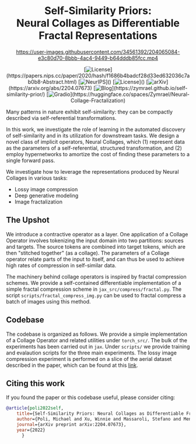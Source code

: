
<h1 align='center'>Self-Similarity Priors: <br> Neural Collages as Differentiable  Fractal Representations
</h1>

<div align="center">

https://user-images.githubusercontent.com/34561392/204065084-e3c80d70-8bbb-4ac4-9449-b64dddb85fcc.mp4


[![License](https://img.shields.io/badge/License-MIT-black.svg?)](https://papers.nips.cc/paper/2020/hash/f1686b4badcf28d33ed632036c7ab0b8-Abstract.html)
[![NeurIPS](https://img.shields.io/badge/NeurIPS-2022-red.svg?)]()
[![License](https://img.shields.io/badge/License-MIT-black.svg?)]()
[![arXiv](https://img.shields.io/badge/arXiv-2204.07673-purple.svg?)](https://arxiv.org/abs/2204.07673)
[![Blog](https://img.shields.io/badge/Blog-blue.svg?)](https://zymrael.github.io/self-similarity-prior/)
[![Gradio](https://img.shields.io/badge/Gradio-Demo-orange.svg?)](https://huggingface.co/spaces/Zymrael/Neural-Collage-Fractalization)

</div>


Many patterns in nature exhibit self-similarity: they can be compactly described via self-referential transformations. 

In this work, we investigate the role of learning in the automated discovery of self-similarity and in its utilization for downstream tasks. We design a novel class of implicit operators, Neural Collages, which (1) represent data as the parameters of a self-referential, structured transformation, and (2) employ hypernetworks to amortize the cost of finding these parameters to a single forward pass. 

We investigate how to leverage the representations produced by Neural Collages in various tasks:

* Lossy image compression
* Deep generative modeling
* Image fractalization

## The Upshot

We introduce a contractive operator as a layer. One application of a Collage Operator involves
tokenizing the input domain into two partitions: sources and targets. The source tokens are combined into target tokens, which are then "stitched together" (as a collage). The parameters of a Collage operator relate parts of the input to itself, and can thus be used to achieve high rates of compression in self-similar data. 

The machinery behind collage operators is inspired by fractal compression schemes. We provide a self-contained differentiable implementation of a simple fractal compression scheme in `jax_src/compress/fractal.py`. The script
`scripts/fractal_compress_img.py` can be used to fractal compress a batch of images using this method. 

## Codebase

The codebase is organized as follows. We provide a simple implementation of a Collage Operator and related utilities under `torch_src/`. The bulk of the experiments has been carried out in `jax`. Under `scripts/` we provide training and evalaution scripts for the three main experiments. The lossy image compression experiment is performed on a slice of the aerial dataset described in the paper, which can be found at this
[link](https://captain-whu.github.io/DOTA/).

## Citing this work

If you found the paper or this codebase useful, please consider citing:

```bibtex
@article{poli2022self,
    title={Self-Similarity Priors: Neural Collages as Differentiable Fractal Representations},
    author={Poli, Michael and Xu, Winnie and Massaroli, Stefano and Meng, Chenlin and Kim, Kuno and Ermon, Stefano}, 
    journal={arXiv preprint arXiv:2204.07673}, 
    year={2022}
      }
```

